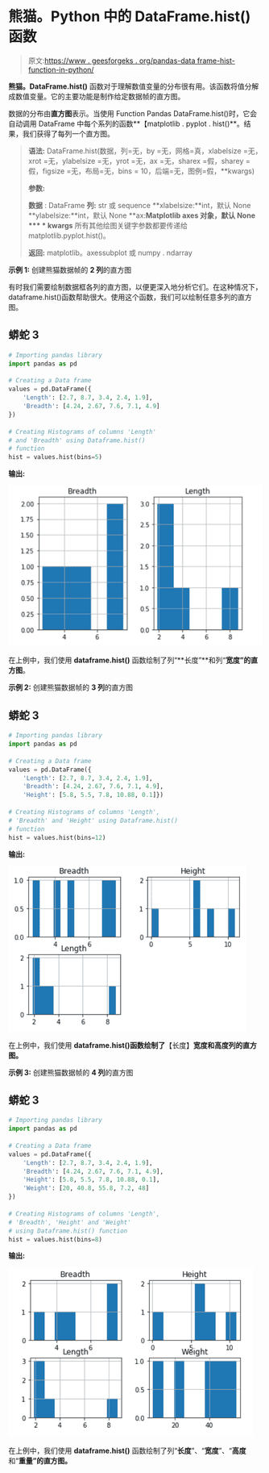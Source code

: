 # 熊猫。Python 中的 DataFrame.hist()函数

> 原文:[https://www . geesforgeks . org/pandas-data frame-hist-function-in-python/](https://www.geeksforgeeks.org/pandas-dataframe-hist-function-in-python/)

**熊猫。DataFrame.hist()** 函数对于理解数值变量的分布很有用。该函数将值分解成数值变量。它的主要功能是制作给定数据帧的直方图。

数据的分布由**直方图**表示。当使用 Function Pandas DataFrame.hist()时，它会自动调用 DataFrame 中每个系列的函数**【matplotlib . pyplot . hist()**。结果，我们获得了每列一个直方图。

> **语法:** DataFrame.hist(数据，列=无，by =无，网格=真，xlabelsize =无，xrot =无，ylabelsize =无，yrot =无，ax =无，sharex =假，sharey =假，figsize =无，布局=无，bins = 10，后端=无，图例=假，**kwargs)
> 
> **参数:**
> 
> **数据** : DataFrame
> **列:** str 或 sequence
> **xlabelsize:**int，默认 None
> **ylabelsize:**int，默认 None
> **ax:**Matplotlib axes 对象，默认 None
> *** * kwargs**
> 所有其他绘图关键字参数都要传递给 matplotlib.pyplot.hist()。
> 
> **返回:**
> matplotlib。axessubplot 或 numpy . ndarray

**示例 1:** 创建熊猫数据帧的 **2 列**的直方图

有时我们需要绘制数据框各列的直方图，以便更深入地分析它们。在这种情况下，dataframe.hist()函数帮助很大。使用这个函数，我们可以绘制任意多列的直方图。

## 蟒蛇 3

```py
# Importing pandas library
import pandas as pd

# Creating a Data frame
values = pd.DataFrame({
    'Length': [2.7, 8.7, 3.4, 2.4, 1.9],
    'Breadth': [4.24, 2.67, 7.6, 7.1, 4.9]
})

# Creating Histograms of columns 'Length'
# and 'Breadth' using Dataframe.hist()
# function
hist = values.hist(bins=5)
```

**输出:**

![](img/959c6b845ba84ca94b884c16c13e2d51.png)

在上例中，我们使用 **dataframe.hist()** 函数绘制了列“**长度”**和列“**宽度”**的**直方图**。

**示例 2:** 创建熊猫数据帧的 **3 列**的直方图

## 蟒蛇 3

```py
# Importing pandas library
import pandas as pd

# Creating a Data frame
values = pd.DataFrame({
    'Length': [2.7, 8.7, 3.4, 2.4, 1.9],
    'Breadth': [4.24, 2.67, 7.6, 7.1, 4.9],
    'Height': [5.8, 5.5, 7.8, 10.88, 0.1]})

# Creating Histograms of columns 'Length', 
# 'Breadth' and 'Height' using Dataframe.hist()
# function
hist = values.hist(bins=12)
```

**输出:**

![](img/0c9882d2f92a442e2c97cef8b648ccf9.png)

在上例中，我们使用 **dataframe.hist()函数绘制了**【长度】****宽度**和**高度**列的**直方图**。**

**示例 3:** 创建熊猫数据帧的 **4 列**的直方图

## 蟒蛇 3

```py
# Importing pandas library
import pandas as pd

# Creating a Data frame
values = pd.DataFrame({
    'Length': [2.7, 8.7, 3.4, 2.4, 1.9],
    'Breadth': [4.24, 2.67, 7.6, 7.1, 4.9],
    'Height': [5.8, 5.5, 7.8, 10.88, 0.1],
    'Weight': [20, 40.8, 55.8, 7.2, 48]
})

# Creating Histograms of columns 'Length',
# 'Breadth', 'Height' and 'Weight'
# using Dataframe.hist() function
hist = values.hist(bins=8)
```

**输出:**

![](img/76b924b778b89f5bd81e792cc27fa55e.png)

在上例中，我们使用 **dataframe.hist()** 函数绘制了列“**长度**”、“**宽度**”、“**高度**和“**重量”**的**直方图。**